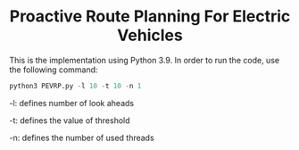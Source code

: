 <h1 align="center">Proactive Route Planning For Electric Vehicles</h1>
This is the implementation using Python 3.9. In order to run the code, use the following command:

```python
python3 PEVRP.py -l 10 -t 10 -n 1
```

-l: defines number of look aheads

-t: defines the value of threshold

-n: defines the number of used threads
